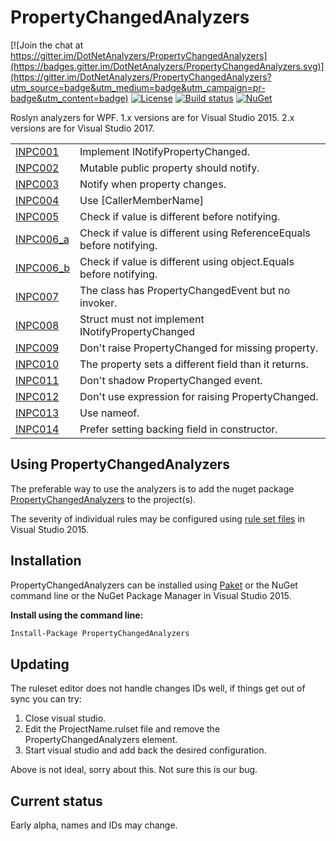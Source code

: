 # PropertyChangedAnalyzers

[![Join the chat at https://gitter.im/DotNetAnalyzers/PropertyChangedAnalyzers](https://badges.gitter.im/DotNetAnalyzers/PropertyChangedAnalyzers.svg)](https://gitter.im/DotNetAnalyzers/PropertyChangedAnalyzers?utm_source=badge&utm_medium=badge&utm_campaign=pr-badge&utm_content=badge)
[![License](https://img.shields.io/badge/license-MIT-blue.svg)](LICENSE)
[![Build status](https://ci.appveyor.com/api/projects/status/0d5ipb8hm82eiqmi/branch/master?svg=true)](https://ci.appveyor.com/project/JohanLarsson/propertychangedanalyzers/branch/master)
[![NuGet](https://img.shields.io/nuget/v/PropertyChangedAnalyzers.svg)](https://www.nuget.org/packages/PropertyChangedAnalyzers/)

Roslyn analyzers for WPF.
1.x versions are for Visual Studio 2015.
2.x versions are for Visual Studio 2017.

<!-- start generated table -->
<table>
<tr>
  <td><a href="https://github.com/DotNetAnalyzers/PropertyChangedAnalyzers/tree/master/documentation/INPC001.md">INPC001</a></td>
  <td>Implement INotifyPropertyChanged.</td>
</tr>
<tr>
  <td><a href="https://github.com/DotNetAnalyzers/PropertyChangedAnalyzers/tree/master/documentation/INPC002.md">INPC002</a></td>
  <td>Mutable public property should notify.</td>
</tr>
<tr>
  <td><a href="https://github.com/DotNetAnalyzers/PropertyChangedAnalyzers/tree/master/documentation/INPC003.md">INPC003</a></td>
  <td>Notify when property changes.</td>
</tr>
<tr>
  <td><a href="https://github.com/DotNetAnalyzers/PropertyChangedAnalyzers/tree/master/documentation/INPC004.md">INPC004</a></td>
  <td>Use [CallerMemberName]</td>
</tr>
<tr>
  <td><a href="https://github.com/DotNetAnalyzers/PropertyChangedAnalyzers/tree/master/documentation/INPC005.md">INPC005</a></td>
  <td>Check if value is different before notifying.</td>
</tr>
<tr>
  <td><a href="https://github.com/DotNetAnalyzers/PropertyChangedAnalyzers/tree/master/documentation/INPC006_a.md">INPC006_a</a></td>
  <td>Check if value is different using ReferenceEquals before notifying.</td>
</tr>
<tr>
  <td><a href="https://github.com/DotNetAnalyzers/PropertyChangedAnalyzers/tree/master/documentation/INPC006_b.md">INPC006_b</a></td>
  <td>Check if value is different using object.Equals before notifying.</td>
</tr>
<tr>
  <td><a href="https://github.com/DotNetAnalyzers/PropertyChangedAnalyzers/tree/master/documentation/INPC007.md">INPC007</a></td>
  <td>The class has PropertyChangedEvent but no invoker.</td>
</tr>
<tr>
  <td><a href="https://github.com/DotNetAnalyzers/PropertyChangedAnalyzers/tree/master/documentation/INPC008.md">INPC008</a></td>
  <td>Struct must not implement INotifyPropertyChanged</td>
</tr>
<tr>
  <td><a href="https://github.com/DotNetAnalyzers/PropertyChangedAnalyzers/tree/master/documentation/INPC009.md">INPC009</a></td>
  <td>Don't raise PropertyChanged for missing property.</td>
</tr>
<tr>
  <td><a href="https://github.com/DotNetAnalyzers/PropertyChangedAnalyzers/tree/master/documentation/INPC010.md">INPC010</a></td>
  <td>The property sets a different field than it returns.</td>
</tr>
<tr>
  <td><a href="https://github.com/DotNetAnalyzers/PropertyChangedAnalyzers/tree/master/documentation/INPC011.md">INPC011</a></td>
  <td>Don't shadow PropertyChanged event.</td>
</tr>
<tr>
  <td><a href="https://github.com/DotNetAnalyzers/PropertyChangedAnalyzers/tree/master/documentation/INPC012.md">INPC012</a></td>
  <td>Don't use expression for raising PropertyChanged.</td>
</tr>
<tr>
  <td><a href="https://github.com/DotNetAnalyzers/PropertyChangedAnalyzers/tree/master/documentation/INPC013.md">INPC013</a></td>
  <td>Use nameof.</td>
</tr>
<tr>
  <td><a href="https://github.com/DotNetAnalyzers/PropertyChangedAnalyzers/tree/master/documentation/INPC014.md">INPC014</a></td>
  <td>Prefer setting backing field in constructor.</td>
</tr>
<table>
<!-- end generated table -->

## Using PropertyChangedAnalyzers

The preferable way to use the analyzers is to add the nuget package [PropertyChangedAnalyzers](https://www.nuget.org/packages/PropertyChangedAnalyzers/)
to the project(s).

The severity of individual rules may be configured using [rule set files](https://msdn.microsoft.com/en-us/library/dd264996.aspx)
in Visual Studio 2015.

## Installation

PropertyChangedAnalyzers can be installed using [Paket](https://fsprojects.github.io/Paket/) or the NuGet command line or the NuGet Package Manager in Visual Studio 2015.


**Install using the command line:**
```bash
Install-Package PropertyChangedAnalyzers
```

## Updating

The ruleset editor does not handle changes IDs well, if things get out of sync you can try:

1) Close visual studio.
2) Edit the ProjectName.rulset file and remove the PropertyChangedAnalyzers element.
3) Start visual studio and add back the desired configuration.

Above is not ideal, sorry about this. Not sure this is our bug.


## Current status

Early alpha, names and IDs may change.
